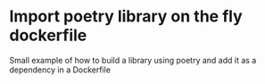 # Import poetry library on the fly dockerfile

Small example of how to build a library using poetry and add it as a dependency in a Dockerfile